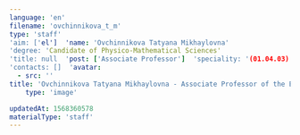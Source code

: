 ```yaml
---
language: 'en'
filename: 'ovchinnikova_t_m'
type: 'staff'
'aim: ['el']  'name: 'Ovchinnikova Tatyana Mikhaylovna'
'degree: 'Candidate of Physico-Mathematical Sciences'
'title: null  'post: ['Associate Professor']  'speciality: '(01.04.03) Radiophysics'
'contacts: []  'avatar:
  - src: ''
title: 'Ovchinnikova Tatyana Mikhaylovna - Associate Professor of the Electronics Department'
    type: 'image'

updatedAt: 1568360578
materialType: 'staff'
---
```


